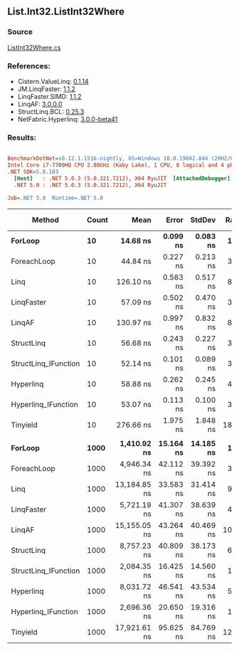 ﻿## List.Int32.ListInt32Where

### Source
[ListInt32Where.cs](../LinqBenchmarks/List/Int32/ListInt32Where.cs)

### References:
- Cistern.ValueLinq: [0.1.14](https://www.nuget.org/packages/Cistern.ValueLinq/0.1.14)
- JM.LinqFaster: [1.1.2](https://www.nuget.org/packages/JM.LinqFaster/1.1.2)
- LinqFaster.SIMD: [1.1.2](https://www.nuget.org/packages/LinqFaster.SIMD/1.0.3)
- LinqAF: [3.0.0.0](https://www.nuget.org/packages/LinqAF/3.0.0.0)
- StructLinq.BCL: [0.25.3](https://www.nuget.org/packages/StructLinq.BCL/0.25.3)
- NetFabric.Hyperlinq: [3.0.0-beta41](https://www.nuget.org/packages/NetFabric.Hyperlinq/3.0.0-beta41)

### Results:
``` ini

BenchmarkDotNet=v0.12.1.1516-nightly, OS=Windows 10.0.19042.844 (20H2/October2020Update)
Intel Core i7-7700HQ CPU 2.80GHz (Kaby Lake), 1 CPU, 8 logical and 4 physical cores
.NET SDK=5.0.103
  [Host]   : .NET 5.0.3 (5.0.321.7212), X64 RyuJIT  [AttachedDebugger]
  .NET 5.0 : .NET 5.0.3 (5.0.321.7212), X64 RyuJIT

Job=.NET 5.0  Runtime=.NET 5.0  

```
|               Method | Count |         Mean |     Error |    StdDev | Ratio | RatioSD |  Gen 0 | Gen 1 | Gen 2 | Allocated |
|--------------------- |------ |-------------:|----------:|----------:|------:|--------:|-------:|------:|------:|----------:|
|              **ForLoop** |    **10** |     **14.68 ns** |  **0.099 ns** |  **0.083 ns** |  **1.00** |    **0.00** |      **-** |     **-** |     **-** |         **-** |
|          ForeachLoop |    10 |     44.84 ns |  0.227 ns |  0.213 ns |  3.06 |    0.02 |      - |     - |     - |         - |
|                 Linq |    10 |    126.10 ns |  0.583 ns |  0.517 ns |  8.59 |    0.07 | 0.0229 |     - |     - |      72 B |
|           LinqFaster |    10 |     57.09 ns |  0.502 ns |  0.470 ns |  3.89 |    0.04 | 0.0229 |     - |     - |      72 B |
|               LinqAF |    10 |    130.97 ns |  0.997 ns |  0.832 ns |  8.92 |    0.08 |      - |     - |     - |         - |
|           StructLinq |    10 |     56.68 ns |  0.243 ns |  0.227 ns |  3.86 |    0.03 | 0.0102 |     - |     - |      32 B |
| StructLinq_IFunction |    10 |     52.14 ns |  0.101 ns |  0.089 ns |  3.55 |    0.02 |      - |     - |     - |         - |
|            Hyperlinq |    10 |     58.88 ns |  0.262 ns |  0.245 ns |  4.01 |    0.02 |      - |     - |     - |         - |
|  Hyperlinq_IFunction |    10 |     53.07 ns |  0.113 ns |  0.100 ns |  3.62 |    0.02 |      - |     - |     - |         - |
|             Tinyield |    10 |    276.66 ns |  1.975 ns |  1.848 ns | 18.85 |    0.15 | 0.1912 |     - |     - |     600 B |
|                      |       |              |           |           |       |         |        |       |       |           |
|              **ForLoop** |  **1000** |  **1,410.92 ns** | **15.164 ns** | **14.185 ns** |  **1.00** |    **0.00** |      **-** |     **-** |     **-** |         **-** |
|          ForeachLoop |  1000 |  4,946.34 ns | 42.112 ns | 39.392 ns |  3.51 |    0.05 |      - |     - |     - |         - |
|                 Linq |  1000 | 13,184.85 ns | 33.583 ns | 31.414 ns |  9.35 |    0.09 | 0.0153 |     - |     - |      72 B |
|           LinqFaster |  1000 |  5,721.19 ns | 41.307 ns | 38.639 ns |  4.06 |    0.04 | 1.3657 |     - |     - |   4,304 B |
|               LinqAF |  1000 | 15,155.05 ns | 43.264 ns | 40.469 ns | 10.74 |    0.10 |      - |     - |     - |         - |
|           StructLinq |  1000 |  8,757.23 ns | 40.809 ns | 38.173 ns |  6.21 |    0.08 |      - |     - |     - |      32 B |
| StructLinq_IFunction |  1000 |  2,084.35 ns | 16.425 ns | 14.560 ns |  1.48 |    0.02 |      - |     - |     - |         - |
|            Hyperlinq |  1000 |  8,031.72 ns | 46.541 ns | 43.534 ns |  5.69 |    0.05 |      - |     - |     - |         - |
|  Hyperlinq_IFunction |  1000 |  2,696.36 ns | 20.650 ns | 19.316 ns |  1.91 |    0.02 |      - |     - |     - |         - |
|             Tinyield |  1000 | 17,921.61 ns | 95.625 ns | 84.769 ns | 12.71 |    0.17 | 0.1831 |     - |     - |     600 B |
